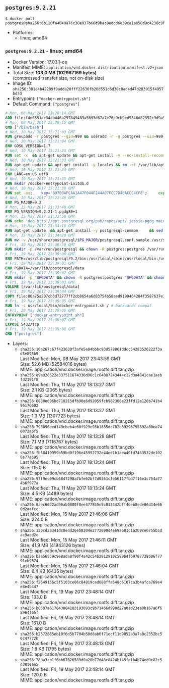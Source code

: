 ## `postgres:9.2.21`

```console
$ docker pull postgres@sha256:6b110fa4840a76c38e037b60d9bac8edcd6e39ca1a858d9c4238c9bfe3a7e322
```

-	Platforms:
	-	linux; amd64

### `postgres:9.2.21` - linux; amd64

-	Docker Version: 17.03.1-ce
-	Manifest MIME: `application/vnd.docker.distribution.manifest.v2+json`
-	Total Size: **103.0 MB (102967169 bytes)**  
	(compressed transfer size, not on-disk size)
-	Image ID: `sha256:381e4b42209f9adda20fff22630fb26d551c6d30c0ad4d47d283915f4957bd7d`
-	Entrypoint: `["docker-entrypoint.sh"]`
-	Default Command: `["postgres"]`

```dockerfile
# Mon, 08 May 2017 23:28:14 GMT
ADD file:f4e6551ac34ab446a297849489a5693d67a7e76c9cb9ed9346d82392c9d9a5fe in / 
# Mon, 08 May 2017 23:28:15 GMT
CMD ["/bin/bash"]
# Wed, 10 May 2017 15:21:03 GMT
RUN groupadd -r postgres --gid=999 && useradd -r -g postgres --uid=999 postgres
# Wed, 10 May 2017 15:21:04 GMT
ENV GOSU_VERSION=1.7
# Wed, 10 May 2017 15:21:23 GMT
RUN set -x 	&& apt-get update && apt-get install -y --no-install-recommends ca-certificates wget && rm -rf /var/lib/apt/lists/* 	&& wget -O /usr/local/bin/gosu "https://github.com/tianon/gosu/releases/download/$GOSU_VERSION/gosu-$(dpkg --print-architecture)" 	&& wget -O /usr/local/bin/gosu.asc "https://github.com/tianon/gosu/releases/download/$GOSU_VERSION/gosu-$(dpkg --print-architecture).asc" 	&& export GNUPGHOME="$(mktemp -d)" 	&& gpg --keyserver ha.pool.sks-keyservers.net --recv-keys B42F6819007F00F88E364FD4036A9C25BF357DD4 	&& gpg --batch --verify /usr/local/bin/gosu.asc /usr/local/bin/gosu 	&& rm -r "$GNUPGHOME" /usr/local/bin/gosu.asc 	&& chmod +x /usr/local/bin/gosu 	&& gosu nobody true 	&& apt-get purge -y --auto-remove ca-certificates wget
# Wed, 10 May 2017 15:21:33 GMT
RUN apt-get update && apt-get install -y locales && rm -rf /var/lib/apt/lists/* 	&& localedef -i en_US -c -f UTF-8 -A /usr/share/locale/locale.alias en_US.UTF-8
# Wed, 10 May 2017 15:21:34 GMT
ENV LANG=en_US.utf8
# Wed, 10 May 2017 15:21:35 GMT
RUN mkdir /docker-entrypoint-initdb.d
# Wed, 10 May 2017 15:21:38 GMT
RUN set -ex; 	key='B97B0AFCAA1A47F044F244A07FCC7D46ACCC4CF8'; 	export GNUPGHOME="$(mktemp -d)"; 	gpg --keyserver ha.pool.sks-keyservers.net --recv-keys "$key"; 	gpg --export "$key" > /etc/apt/trusted.gpg.d/postgres.gpg; 	rm -r "$GNUPGHOME"; 	apt-key list
# Wed, 10 May 2017 15:22:46 GMT
ENV PG_MAJOR=9.2
# Mon, 15 May 2017 21:33:48 GMT
ENV PG_VERSION=9.2.21-1.pgdg80+1
# Mon, 15 May 2017 21:33:50 GMT
RUN echo 'deb http://apt.postgresql.org/pub/repos/apt/ jessie-pgdg main' $PG_MAJOR > /etc/apt/sources.list.d/pgdg.list
# Mon, 15 May 2017 21:34:18 GMT
RUN apt-get update 	&& apt-get install -y postgresql-common 	&& sed -ri 's/#(create_main_cluster) .*$/\1 = false/' /etc/postgresql-common/createcluster.conf 	&& apt-get install -y 		postgresql-$PG_MAJOR=$PG_VERSION 		postgresql-contrib-$PG_MAJOR=$PG_VERSION 	&& rm -rf /var/lib/apt/lists/*
# Mon, 15 May 2017 21:34:20 GMT
RUN mv -v /usr/share/postgresql/$PG_MAJOR/postgresql.conf.sample /usr/share/postgresql/ 	&& ln -sv ../postgresql.conf.sample /usr/share/postgresql/$PG_MAJOR/ 	&& sed -ri "s!^#?(listen_addresses)\s*=\s*\S+.*!\1 = '*'!" /usr/share/postgresql/postgresql.conf.sample
# Fri, 19 May 2017 23:38:59 GMT
RUN mkdir -p /var/run/postgresql && chown -R postgres:postgres /var/run/postgresql && chmod 2777 /var/run/postgresql
# Fri, 19 May 2017 23:39:00 GMT
ENV PATH=/usr/lib/postgresql/9.2/bin:/usr/local/sbin:/usr/local/bin:/usr/sbin:/usr/bin:/sbin:/bin
# Fri, 19 May 2017 23:39:01 GMT
ENV PGDATA=/var/lib/postgresql/data
# Fri, 19 May 2017 23:39:02 GMT
RUN mkdir -p "$PGDATA" && chown -R postgres:postgres "$PGDATA" && chmod 777 "$PGDATA" # this 777 will be replaced by 700 at runtime (allows semi-arbitrary "--user" values)
# Fri, 19 May 2017 23:39:03 GMT
VOLUME [/var/lib/postgresql/data]
# Fri, 19 May 2017 23:39:04 GMT
COPY file:80a75a207cb3d72777ff2cb8654a6d03754b58aed9199464284f3587637e1403 in /usr/local/bin/ 
# Fri, 19 May 2017 23:39:05 GMT
RUN ln -s usr/local/bin/docker-entrypoint.sh / # backwards compat
# Fri, 19 May 2017 23:39:06 GMT
ENTRYPOINT ["docker-entrypoint.sh"]
# Fri, 19 May 2017 23:39:07 GMT
EXPOSE 5432/tcp
# Fri, 19 May 2017 23:39:08 GMT
CMD ["postgres"]
```

-	Layers:
	-	`sha256:10a267c67f423630f3afe5e04bbbc93d578861ddcc54283526222f3ad5e895b9`  
		Last Modified: Mon, 08 May 2017 23:43:59 GMT  
		Size: 52.6 MB (52584016 bytes)  
		MIME: application/vnd.docker.image.rootfs.diff.tar.gzip
	-	`sha256:e9a920522e337511674336d96c1c64887243444c12d3a4841cae1aebfd2191f8`  
		Last Modified: Thu, 11 May 2017 18:13:27 GMT  
		Size: 2.1 KB (2065 bytes)  
		MIME: application/vnd.docker.image.rootfs.diff.tar.gzip
	-	`sha256:6888e696bd718215dfb98e6d92059fcb982308e23ffd12e120b741b496170602`  
		Last Modified: Thu, 11 May 2017 18:13:27 GMT  
		Size: 1.3 MB (1307723 bytes)  
		MIME: application/vnd.docker.image.rootfs.diff.tar.gzip
	-	`sha256:798096eed143cbeb4c60f929e93b1835dc782c59296795892a80ea740072a6f5`  
		Last Modified: Thu, 11 May 2017 18:13:28 GMT  
		Size: 7.1 MB (7116767 bytes)  
		MIME: application/vnd.docker.image.rootfs.diff.tar.gzip
	-	`sha256:fb58419959b59bd0f196e45992732e44ed1b1aea40fd7463532de1020e77a695`  
		Last Modified: Thu, 11 May 2017 18:13:24 GMT  
		Size: 115.0 B  
		MIME: application/vnd.docker.image.rootfs.diff.tar.gzip
	-	`sha256:97f9ec09cb6847298a7bfe62bf7d0361cfe56117fbd7f16e3c754a774b6f977a`  
		Last Modified: Thu, 11 May 2017 18:13:24 GMT  
		Size: 4.5 KB (4489 bytes)  
		MIME: application/vnd.docker.image.rootfs.diff.tar.gzip
	-	`sha256:0aec6622ad96ab0800f8ee477845e5c813442bff4deb8ede06d14e660d2aafcc`  
		Last Modified: Mon, 15 May 2017 21:46:06 GMT  
		Size: 224.0 B  
		MIME: application/vnd.docker.image.rootfs.diff.tar.gzip
	-	`sha256:120cd2a341dc8edd26eb8304e2772090d4e69a681c1a209ce6755b5dac9aed2c`  
		Last Modified: Mon, 15 May 2017 21:46:11 GMT  
		Size: 41.9 MB (41943126 bytes)  
		MIME: application/vnd.docker.image.rootfs.diff.tar.gzip
	-	`sha256:b2a56539c9e8ada8f90f4a42c54b2812910c589b4f69787738b06f7791eb9574`  
		Last Modified: Mon, 15 May 2017 21:46:04 GMT  
		Size: 6.4 KB (6435 bytes)  
		MIME: application/vnd.docker.image.rootfs.diff.tar.gzip
	-	`sha256:f2649156c5f5103ce06c84819ced688ffa548c6107ca3b4afce769e4e8e4b447`  
		Last Modified: Fri, 19 May 2017 23:48:14 GMT  
		Size: 133.0 B  
		MIME: application/vnd.docker.image.rootfs.diff.tar.gzip
	-	`sha256:b0597a617843084183193093c9b71466d990d27a8ad23ea8b167a6f65964f65f`  
		Last Modified: Fri, 19 May 2017 23:48:14 GMT  
		Size: 161.0 B  
		MIME: application/vnd.docker.image.rootfs.diff.tar.gzip
	-	`sha256:b2572885eb18f6d5b7704b50d8ab6f71ecf11d9852a3a7a0c2352bc50c47772b`  
		Last Modified: Fri, 19 May 2017 23:48:13 GMT  
		Size: 1.8 KB (1795 bytes)  
		MIME: application/vnd.docker.image.rootfs.diff.tar.gzip
	-	`sha256:78ba3cb1f6bb67626589d0a20b77d48c0424b145fa1b4b74ed9c82c5d381ea65`  
		Last Modified: Fri, 19 May 2017 23:48:14 GMT  
		Size: 120.0 B  
		MIME: application/vnd.docker.image.rootfs.diff.tar.gzip
